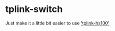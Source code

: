 # tplink-switch

Just make it a little bit easier to use ['tplink-hs100'](https://github.com/natefox/tplink-hs100)
